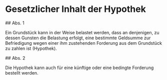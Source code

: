 # Gesetzlicher Inhalt der Hypothek



\#\# Abs. 1

 Ein Grundstück kann in der Weise belastet werden, dass an denjenigen, zu dessen Gunsten die Belastung erfolgt, eine bestimmte Geldsumme zur Befriedigung wegen einer ihm zustehenden Forderung aus dem Grundstück zu zahlen ist (Hypothek).

\#\# Abs. 2

 Die Hypothek kann auch für eine künftige oder eine bedingte Forderung bestellt werden. 

